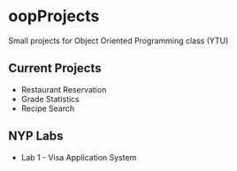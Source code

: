 # oopProjects
Small projects for Object Oriented Programming class (YTU)

## Current Projects
+ Restaurant Reservation
+ Grade Statistics
+ Recipe Search

## NYP Labs 
+ Lab 1 - Visa Application System

